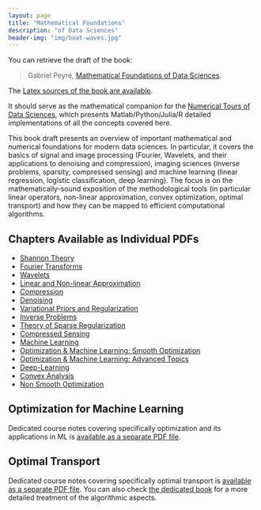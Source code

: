 ```yaml
---
layout: page
title: "Mathematical Foundations"
description: "of Data Sciences"
header-img: "img/boat-waves.jpg"
---
```


You can retrieve the draft of the book:

> Gabriel Peyré, [Mathematical Foundations of Data Sciences](book-sources/FundationsDataScience.pdf).

The [Latex sources of the book are available](https://github.com/mathematical-tours/mathematical-tours.github.io/tree/master/book-sources).

It should serve as the mathematical companion for the [Numerical Tours of Data Sciences](http://www.numerical-tours.com), which presents Matlab/Python/Julia/R detailed implementations of all the concepts covered here.

This book draft presents an overview of important mathematical and numerical foundations for modern data sciences.  In particular, it covers the basics of signal and image processing (Fourier, Wavelets, and their applications to denoising and compression), imaging sciences (inverse problems, sparsity, compressed sensing) and machine learning (linear regression, logistic classification, deep learning). The focus is on the mathematically-sound exposition of the methodological tools (in particular linear operators, non-linear approximation, convex optimization, optimal transport) and how they can be mapped to efficient computational algorithms.

Chapters Available as Individual PDFs
----------------

- [Shannon Theory](book-sources/chapters-pdf/shannon.pdf)
- [Fourier Transforms](book-sources/chapters-pdf/fourier.pdf)
- [Wavelets](book-sources/chapters-pdf/wavelets.pdf)
- [Linear and Non-linear Approximation](book-sources/chapters-pdf/approximation.pdf)
- [Compression](book-sources/chapters-pdf/compression.pdf)
- [Denoising](book-sources/chapters-pdf/denoising.pdf)
- [Variational Priors and Regularization](book-sources/chapters-pdf/variational-priors.pdf)
- [Inverse Problems](book-sources/chapters-pdf/inverse-problems.pdf)
- [Theory of Sparse Regularization](book-sources/chapters-pdf/sparse-theory.pdf)
- [Compressed Sensing](book-sources/chapters-pdf/compressed-sensing.pdf)
- [Machine Learning](book-sources/chapters-pdf/machine-learning.pdf)
- [Optimization & Machine Learning: Smooth Optimization](book-sources/chapters-pdf/optim-ml-smooth)
- [Optimization & Machine Learning: Advanced Topics](book-sources/chapters-pdf/optim-ml-advanced)
- [Deep-Learning](book-sources/chapters-pdf/deep-learning.pdf)
- [Convex Analysis](book-sources/chapters-pdf/convex-analysis.pdf)
- [Non Smooth Optimization](book-sources/chapters-pdf/optim-nonsmooth.pdf)


Optimization for Machine Learning
----------------

Dedicated course notes covering specifically optimization and its applications in ML is [available as a separate PDF file](book-sources/optim-ml/OptimML.pdf).


Optimal Transport
----------------

Dedicated course notes covering specifically optimal transport is [available as a separate PDF file](book-sources/optimal-transport/CourseOT.pdf). You can also check [the dedicated book](https://optimaltransport.github.io/) for a more detailed treatment of the algorithmic aspects.
